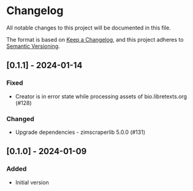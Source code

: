 # Changelog

All notable changes to this project will be documented in this file.

The format is based on [Keep a Changelog](https://keepachangelog.com/en/1.0.0/),
and this project adheres to [Semantic Versioning](https://semver.org/spec/v2.0.0.html).

## [0.1.1] - 2024-01-14

### Fixed

- Creator is in error state while processing assets of bio.libretexts.org (#128)

### Changed

- Upgrade dependencies - zimscraperlib 5.0.0 (#131)

## [0.1.0] - 2024-01-09

### Added

- Initial version
